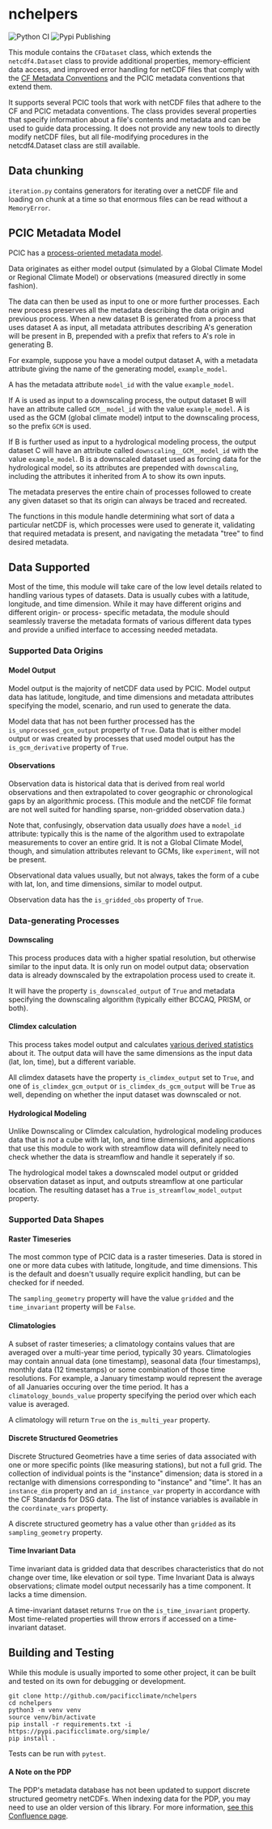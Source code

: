 # nchelpers

![Python CI](https://github.com/pacificclimate/nchelpers/workflows/Python%20CI/badge.svg)
![Pypi Publishing](https://github.com/pacificclimate/nchelpers/workflows/Pypi%20Publishing/badge.svg)

This module contains the `CFDataset` class, which extends the `netcdf4.Dataset`
class to provide additional properties, memory-efficient data access, and improved
error handling for netCDF files that comply with the [CF Metadata Conventions](http://cfconventions.org/)
and the PCIC metadata conventions that extend them.

It supports several PCIC tools that work with netCDF files that adhere to the
CF and PCIC metadata conventions. The class provides several properties that
specify information about a file's contents and metadata and can be used to
guide data processing. It does not provide any new tools to directly
modify netCDF files, but all file-modifying procedures in the netcdf4.Dataset
class are still available.

## Data chunking
`iteration.py` contains generators for iterating over a netCDF file and loading
on chunk at a time so that enormous files can be read without a `MemoryError`.

## PCIC Metadata Model
PCIC has a [process-oriented metadata model](https://pcic.uvic.ca/confluence/display/CSG/PCIC+metadata+standard+for+downscaled+data+and+hydrology+modelling+data).

Data originates as either model output (simulated by a Global Climate Model
or Regional Climate Model) or observations (measured directly in some fashion).

The data can then be used as input to one or more further processes. Each
new process preserves all the metadata describing the data origin and previous
process. When a new dataset B is generated from a process that uses dataset
A as input, all metadata attributes describing A's generation will be
present in B, prepended with a prefix that refers to A's role in generating
B.

For example, suppose you have a model output dataset A, with a metadata attribute
giving the name of the generating model, `example_model`.

A has the metadata attribute `model_id` with the value `example_model`.

If A is used as input to a downscaling process, the output dataset B will
have an attribute called `GCM__model_id` with the value `example_model`. A
is used as the GCM (global climate model) intput to the downscaling process,
so the prefix `GCM` is used.

If B is further used as input to a hydrological modeling process, the output
dataset C will have an attribute called `downscaling__GCM__model_id` with the
value `example_model`. B is a downscaled dataset used as forcing data for the
hydrological model, so its attributes are prepended with `downscaling`, including
the attributes it inherited from A to show its own inputs.

The metadata preserves the entire chain of processes followed
to create any given dataset so that its origin can always be traced and
recreated.

The functions in this module handle determining what sort of data a particular
netCDF is, which processes were used to generate it, validating that required
metadata is present, and navigating the metadata "tree" to find desired metadata.

## Data Supported
Most of the time, this module will take care of the low level details related
to handling various types of datasets. Data is usually cubes with a latitude,
longitude, and time dimension. While it may have different origins and different
origin- or process- specific metadata, the module should seamlessly traverse the
metadata formats of various different data types and provide a unified interface
to accessing needed metadata.

### Supported Data Origins

#### Model Output
Model output is the majority of netCDF data used by PCIC. Model output data has
latitude, longitude, and time dimensions and metadata attributes specifying the
model, scenario, and run used to generate the data.

Model data that has not been further processed has the `is_unprocessed_gcm_output`
property of `True`. Data that is either model output or was created by processes
that used model output has the `is_gcm_derivative` property of `True`.

#### Observations
Observation data is historical data that is derived from real world observations
and then extrapolated to cover geographic or chronological gaps by an algorithmic
process. (This module and the netCDF file format are not well suited for handling
sparse, non-gridded observation data.)

Note that, confusingly, observation data usually *does* have a `model_id` attribute:
typically this is the name of the algorithm used to extrapolate measurements to
cover an entire grid. It is not a Global Climate Model, though, and simulation
attributes relevant to GCMs, like `experiment`, will not be present.

Observational data values usually, but not always, takes the form of a cube
with lat, lon, and time dimensions, similar to model output.

Observation data has the `is_gridded_obs` property of `True`.

### Data-generating Processes

#### Downscaling
This process produces data with a higher spatial resolution, but otherwise
similar to the input data. It is only run on model output data; observation data
is already downscaled by the extrapolation process used to create it.

It will have the property `is_downscaled_output` of `True` and metadata
specifying the downscaling algorithm (typically either BCCAQ, PRISM, or both).

#### Climdex calculation
This process takes model output and calculates [various derived statistics](https://www.climdex.org/)
about it. The output data will have the same dimensions as the input data
(lat, lon, time), but a different variable.

All climdex datasets have the property `is_climdex_output` set to `True`, and
one of `is_climdex_gcm_output` or `is_climdex_ds_gcm_output` will be `True`
as well, depending on whether the input dataset was downscaled or not.

#### Hydrological Modeling
Unlike Downscaling or Climdex calculation, hydrological modeling produces
data that is *not* a cube with lat, lon, and time dimensions, and applications
that use this module to work with streamflow data will definitely need to
check whether the data is streamflow and handle it seperately if so.

The hydrological model takes a downscaled model output or gridded
observation dataset as input, and outputs streamflow at one particular
location. The resulting dataset has a `True` `is_streamflow_model_output`
property.

### Supported Data Shapes

#### Raster Timeseries
The most common type of PCIC data is a raster timeseries. Data is stored in one or
more data cubes with latitude, longitude, and time dimensions. This is the default and
doesn't usually require explicit handling, but can be checked for if needed.

The `sampling_geometry` property will have the value `gridded` and the `time_invariant`
property will be `False`.

#### Climatologies
A subset of raster timeseries; a climatology contains values that are averaged over a
multi-year time period, typically 30 years. Climatologies may contain annual data
(one timestamp), seasonal data (four timestamps), monthly data (12 timestamps) or
some combination of those time resolutions. For example, a January timestamp would
represent the average of all Januaries occuring over the time period.
It has a `climatology_bounds_value` property specifying the period over which each
value is averaged.

A climatology will return `True` on the `is_multi_year` property.

#### Discrete Structured Geometries
Discrete Structured Geometries have a time series of data associated with
one or more specific points (like measuring stations), but not a full grid.
The collection of individual points is the "instance" dimension; data is
stored in a rectanlge with dimensions corresponding to "instance" and "time".
It has an `instance_dim` property and an `id_instance_var` property in
accordance with the CF Standards for DSG data. The list of instance variables
is available in the `coordinate_vars` property.

A discrete structured geometry has a value other than `gridded` as its
`sampling_geometry` property.

#### Time Invariant Data
Time invariant data is gridded data that describes characteristics that do not change
over time, like elevation or soil type. Time Invariant Data is always observations;
climate model output necessarily has a time component. It lacks a time dimension.

A time-invariant dataset returns `True` on the `is_time_invariant` property.
Most time-related properties will throw errors if accessed on a time-invariant
dataset.

## Building and Testing

While this module is usually imported to some other project, it can be built and
tested on its own for debugging or development.

```
git clone http://github.com/pacificclimate/nchelpers
cd nchelpers
python3 -m venv venv
source venv/bin/activate
pip install -r requirements.txt -i https://pypi.pacificclimate.org/simple/
pip install .
```

Tests can be run with `pytest`.

#### A Note on the PDP
The PDP's metadata database has not been updated to support discrete structured
geometry netCDFs. When indexing data for the PDP, you may need to use an older
version of this library. For more information,
[see this Confluence page](https://pcic.uvic.ca/confluence/display/CSG/Preparing+Datasets+For+The+PDP).
